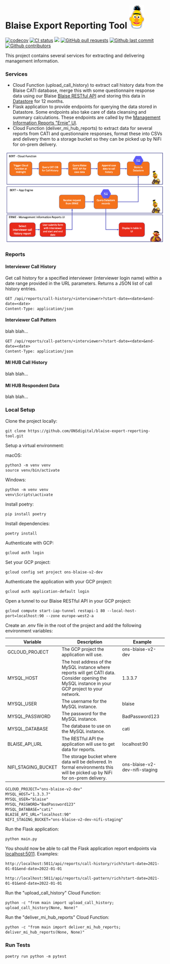 # Blaise Export Reporting Tool ![Ernie](.github/bert.png)

[![codecov](https://codecov.io/gh/ONSdigital/blaise-export-reporting-tool/branch/main/graph/badge.svg)](https://codecov.io/gh/ONSdigital/blaise-export-reporting-tool)
[![CI status](https://github.com/ONSdigital/blaise-export-reporting-tool/workflows/Test%20coverage%20report/badge.svg)](https://github.com/ONSdigital/blaise-export-reporting-tool/workflows/Test%20coverage%20report/badge.svg)
<img src="https://img.shields.io/github/release/ONSdigital/blaise-export-reporting-tool.svg?style=flat-square">
[![GitHub pull requests](https://img.shields.io/github/issues-pr-raw/ONSdigital/blaise-export-reporting-tool.svg)](https://github.com/ONSdigital/blaise-export-reporting-tool/pulls)
[![Github last commit](https://img.shields.io/github/last-commit/ONSdigital/blaise-export-reporting-tool.svg)](https://github.com/ONSdigital/blaise-export-reporting-tool/commits)
[![Github contributors](https://img.shields.io/github/contributors/ONSdigital/blaise-export-reporting-tool.svg)](https://github.com/ONSdigital/blaise-export-reporting-tool/graphs/contributors)

This project contains several services for extracting and delivering management information.

### Services

- Cloud Function (upload_call_history) to extract call history data from the Blaise CATI database, merge this with some questionnaire response data using our Blaise [Blaise RESTful API](https://github.com/ONSdigital/blaise-api-rest) and storing this data in [Datastore](https://cloud.google.com/datastore/docs/) for 12 months. 
- Flask application to provide endpoints for querying the data stored in Datastore. Some endpoints also take care of data cleansing and summary calculations. These endpoints are called by the [Management Information Reports "Ernie" UI](https://github.com/ONSdigital/blaise-management-information-reports).
- Cloud Function (deliver_mi_hub_reports) to extract data for several reports from CATI and questionnaire responses, format these into CSVs and delivery them to a storage bucket so they can be picked up by NiFi for on-prem delivery.

![Flow](.github/bert-ernie-flow.png)

### Reports

#### Interviewer Call History

Get call history for a specified interviewer (interviewer login name) within a date range provided in the URL parameters. Returns a JSON list of call history entries.

```http request
GET /api/reports/call-history/<interviewer>?start-date=<date>&end-date=<date>
Content-Type: application/json
```

#### Interviewer Call Pattern

blah blah...

```http request
GET /api/reports/call-pattern/<interviewer>?start-date=<date>&end-date=<date>
Content-Type: application/json
```

#### MI HUB Call History

blah blah...

#### MI HUB Respondent Data

blah blah...

### Local Setup

Clone the project locally:

```shell
git clone https://github.com/ONSdigital/blaise-export-reporting-tool.git
```

Setup a virtual environment:

macOS:
```shell
python3 -m venv venv  
source venv/bin/activate
```
Windows:
```shell
python -m venv venv  
venv\Scripts\activate
```

Install poetry:
```shell
pip install poetry
```

Install dependencies:
```shell
poetry install
```

Authenticate with GCP:
```shell
gcloud auth login
```

Set your GCP project:
```shell
gcloud config set project ons-blaise-v2-dev
```

Authenticate the application with your GCP project:
```shell
gcloud auth application-default login
```

Open a tunnel to our Blaise RESTful API in your GCP project:
```shell
gcloud compute start-iap-tunnel restapi-1 80 --local-host-port=localhost:90 --zone europe-west2-a
```

Create an .env file in the root of the project and add the following environment variables:

| Variable | Description | Example |
| --- | --- | --- |
| GCLOUD_PROJECT | The GCP project the application will use. | ons-blaise-v2-dev |
| MYSQL_HOST | The host address of the MySQL instance where reports will get CATI data. Consider opening the MySQL instance in your GCP project to your network. | 1.3.3.7 |
| MYSQL_USER | The username for the MySQL instance. | blaise |
| MYSQL_PASSWORD | The password for the MySQL instance. | BadPassword123 |
| MYSQL_DATABASE | The database to use on the MySQL instance. | cati |
| BLAISE_API_URL | The RESTful API the application will use to get data for reports. | localhost:90 |
| NIFI_STAGING_BUCKET | The storage bucket where data will be delivered. In formal environments this will be picked up by NiFi for on-prem delivery. | ons-blaise-v2-dev-nifi-staging |

```shell
GCLOUD_PROJECT="ons-blaise-v2-dev"
MYSQL_HOST="1.3.3.7"
MYSQL_USER="blaise"
MYSQL_PASSWORD="BadPassword123"
MYSQL_DATABASE="cati"
BLAISE_API_URL="localhost:90"
NIFI_STAGING_BUCKET="ons-blaise-v2-dev-nifi-staging"
```

Run the Flask application:
```shell
python main.py
```

You should now be able to call the Flask application report endpoints via [localhost:5011](http://localhost:5011). Examples:

```http
http://localhost:5011/api/reports/call-history/rich?start-date=2021-01-01&end-date=2022-01-01
```

```http
http://localhost:5011/api/reports/call-pattern/rich?start-date=2021-01-01&end-date=2022-01-01
```

Run the "upload_call_history" Cloud Function:

```shell
python -c "from main import upload_call_history; upload_call_history(None, None)"
```

Run the "deliver_mi_hub_reports" Cloud Function:

```shell
python -c "from main import deliver_mi_hub_reports; deliver_mi_hub_reports(None, None)"
```

### Run Tests

```shell
poetry run python -m pytest
```

